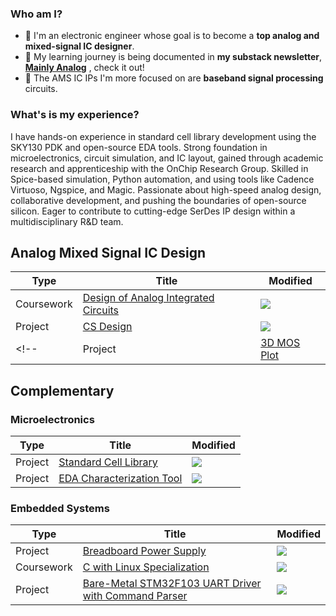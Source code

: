 ### **Who am I?**
- 🎯 I'm an electronic engineer whose goal is to become a **top analog and mixed-signal IC designer**.
- 📝 My learning journey is being documented in **my substack newsletter**, **[Mainly Analog](https://mainlyanalog.substack.com/)** , check it out!
- 📀 The AMS IC IPs I'm more focused on are **baseband signal processing** circuits.
<!-- - 🎓 In the long term, I would like to do a **Master's Degree** focused on this area. -->

### **What's is my experience?**  
I have hands-on experience in standard cell library development using the SKY130 PDK and open-source EDA tools. Strong foundation in microelectronics, circuit simulation, and IC layout, gained through academic research and apprenticeship with the OnChip Research Group. Skilled in Spice-based simulation, Python automation, and using tools like Cadence Virtuoso, Ngspice, and Magic. Passionate about high-speed analog design, collaborative development, and pushing the boundaries of open-source silicon. Eager to contribute to cutting-edge SerDes IP design within a multidisciplinary R&D team.


## Analog Mixed Signal IC Design

| Type       | Title                                                                   | Modified                                                    |
|------------|-------------------------------------------------------------------------|-------------------------------------------------------------|
| Coursework | [Design of Analog Integrated Circuits](https://github.com/nsrgz/daci25) | ![](https://img.shields.io/github/last-commit/nsrgz/daci25) |
| Project    | [CS Design](https://github.com/nsrgz/sky130-cs) | ![](https://img.shields.io/github/last-commit/nsrgz/sky130-cs) |
<!-- | Project    | [3D MOS Plot](https://github.com/nsrgz/3d-mos-plot) | ![](https://img.shields.io/github/last-commit/nsrgz/3d-mos-plot) |  -->

## Complementary

### Microelectronics

| Type       | Title                                                                   | Modified                                                    | 
|------------|-------------------------------------------------------------------------|-------------------------------------------------------------|
| Project | [Standard Cell Library](https://github.com/nsrgz/stdcell-library) | ![](https://img.shields.io/github/last-commit/nsrgz/stdcell-library) |
| Project | [EDA Characterization Tool](https://github.com/nsrgz/stdcell-eda) | ![](https://img.shields.io/github/last-commit/nsrgz/stdcell-eda) |

### Embedded Systems

| Type       | Title                                                                   | Modified                                                    | 
|------------|-------------------------------------------------------------------------|-------------------------------------------------------------|
| Project | [Breadboard Power Supply](https://github.com/nsrgz/breadboard-psu) | ![](https://img.shields.io/github/last-commit/nsrgz/breadboard-psu) |
| Coursework | [C with Linux Specialization](https://github.com/nsrgz/c-linux-spec) | ![](https://img.shields.io/github/last-commit/nsrgz/c-linux-spec) |
| Project | [Bare-Metal STM32F103 UART Driver with Command Parser](https://github.com/nsrgz/stm32-f103c8-uart-command-parser) | ![](https://img.shields.io/github/last-commit/nsrgz/stm32-f103c8-uart-command-parser) | 
